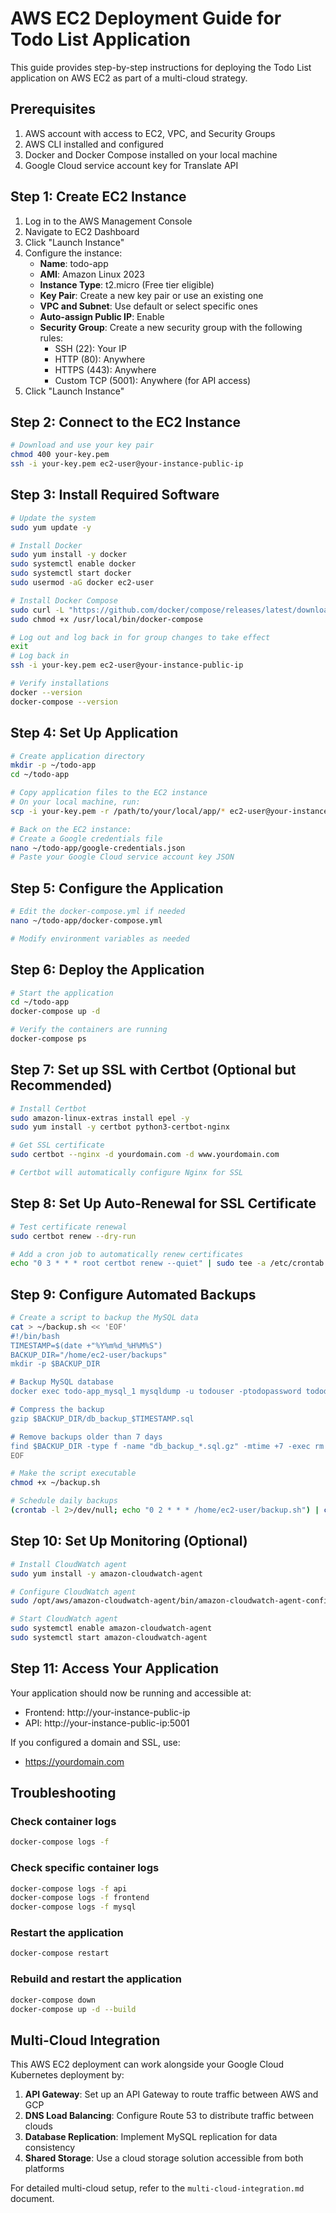 # AWS EC2 Deployment Guide for Todo List Application

This guide provides step-by-step instructions for deploying the Todo List application on AWS EC2 as part of a multi-cloud strategy.

## Prerequisites

1. AWS account with access to EC2, VPC, and Security Groups
2. AWS CLI installed and configured
3. Docker and Docker Compose installed on your local machine
4. Google Cloud service account key for Translate API

## Step 1: Create EC2 Instance

1. Log in to the AWS Management Console
2. Navigate to EC2 Dashboard
3. Click "Launch Instance"
4. Configure the instance:
   - **Name**: todo-app
   - **AMI**: Amazon Linux 2023
   - **Instance Type**: t2.micro (Free tier eligible)
   - **Key Pair**: Create a new key pair or use an existing one
   - **VPC and Subnet**: Use default or select specific ones
   - **Auto-assign Public IP**: Enable
   - **Security Group**: Create a new security group with the following rules:
     - SSH (22): Your IP
     - HTTP (80): Anywhere
     - HTTPS (443): Anywhere
     - Custom TCP (5001): Anywhere (for API access)
5. Click "Launch Instance"

## Step 2: Connect to the EC2 Instance

```bash
# Download and use your key pair
chmod 400 your-key.pem
ssh -i your-key.pem ec2-user@your-instance-public-ip
```

## Step 3: Install Required Software

```bash
# Update the system
sudo yum update -y

# Install Docker
sudo yum install -y docker
sudo systemctl enable docker
sudo systemctl start docker
sudo usermod -aG docker ec2-user

# Install Docker Compose
sudo curl -L "https://github.com/docker/compose/releases/latest/download/docker-compose-$(uname -s)-$(uname -m)" -o /usr/local/bin/docker-compose
sudo chmod +x /usr/local/bin/docker-compose

# Log out and log back in for group changes to take effect
exit
# Log back in
ssh -i your-key.pem ec2-user@your-instance-public-ip

# Verify installations
docker --version
docker-compose --version
```

## Step 4: Set Up Application

```bash
# Create application directory
mkdir -p ~/todo-app
cd ~/todo-app

# Copy application files to the EC2 instance
# On your local machine, run:
scp -i your-key.pem -r /path/to/your/local/app/* ec2-user@your-instance-public-ip:~/todo-app/

# Back on the EC2 instance:
# Create a Google credentials file
nano ~/todo-app/google-credentials.json
# Paste your Google Cloud service account key JSON
```

## Step 5: Configure the Application

```bash
# Edit the docker-compose.yml if needed
nano ~/todo-app/docker-compose.yml

# Modify environment variables as needed
```

## Step 6: Deploy the Application

```bash
# Start the application
cd ~/todo-app
docker-compose up -d

# Verify the containers are running
docker-compose ps
```

## Step 7: Set up SSL with Certbot (Optional but Recommended)

```bash
# Install Certbot
sudo amazon-linux-extras install epel -y
sudo yum install -y certbot python3-certbot-nginx

# Get SSL certificate
sudo certbot --nginx -d yourdomain.com -d www.yourdomain.com

# Certbot will automatically configure Nginx for SSL
```

## Step 8: Set Up Auto-Renewal for SSL Certificate

```bash
# Test certificate renewal
sudo certbot renew --dry-run

# Add a cron job to automatically renew certificates
echo "0 3 * * * root certbot renew --quiet" | sudo tee -a /etc/crontab
```

## Step 9: Configure Automated Backups

```bash
# Create a script to backup the MySQL data
cat > ~/backup.sh << 'EOF'
#!/bin/bash
TIMESTAMP=$(date +"%Y%m%d_%H%M%S")
BACKUP_DIR="/home/ec2-user/backups"
mkdir -p $BACKUP_DIR

# Backup MySQL database
docker exec todo-app_mysql_1 mysqldump -u todouser -ptodopassword tododb > $BACKUP_DIR/db_backup_$TIMESTAMP.sql

# Compress the backup
gzip $BACKUP_DIR/db_backup_$TIMESTAMP.sql

# Remove backups older than 7 days
find $BACKUP_DIR -type f -name "db_backup_*.sql.gz" -mtime +7 -exec rm {} \;
EOF

# Make the script executable
chmod +x ~/backup.sh

# Schedule daily backups
(crontab -l 2>/dev/null; echo "0 2 * * * /home/ec2-user/backup.sh") | crontab -
```

## Step 10: Set Up Monitoring (Optional)

```bash
# Install CloudWatch agent
sudo yum install -y amazon-cloudwatch-agent

# Configure CloudWatch agent
sudo /opt/aws/amazon-cloudwatch-agent/bin/amazon-cloudwatch-agent-config-wizard

# Start CloudWatch agent
sudo systemctl enable amazon-cloudwatch-agent
sudo systemctl start amazon-cloudwatch-agent
```

## Step 11: Access Your Application

Your application should now be running and accessible at:

- Frontend: http://your-instance-public-ip
- API: http://your-instance-public-ip:5001

If you configured a domain and SSL, use:
- https://yourdomain.com

## Troubleshooting

### Check container logs
```bash
docker-compose logs -f
```

### Check specific container logs
```bash
docker-compose logs -f api
docker-compose logs -f frontend
docker-compose logs -f mysql
```

### Restart the application
```bash
docker-compose restart
```

### Rebuild and restart the application
```bash
docker-compose down
docker-compose up -d --build
```

## Multi-Cloud Integration

This AWS EC2 deployment can work alongside your Google Cloud Kubernetes deployment by:

1. **API Gateway**: Set up an API Gateway to route traffic between AWS and GCP
2. **DNS Load Balancing**: Configure Route 53 to distribute traffic between clouds
3. **Database Replication**: Implement MySQL replication for data consistency
4. **Shared Storage**: Use a cloud storage solution accessible from both platforms

For detailed multi-cloud setup, refer to the `multi-cloud-integration.md` document.
